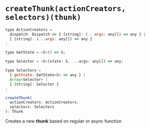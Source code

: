 # `createThunk(actionCreators, selectors)(thunk)`

```js
type ActionCreators = 
  dispatch: Dispatch => { [string]: (...args: any[]) => any } |
  { [string]: (...args: any[]) => any }
;

type GetState = <S>() => S;

type Selector = <S>(state: S, ...args: any[]) => any;

type Selectors = 
  { getState: GetState<S> => any } |
  Array<Selector> |
  { [string]: Selector }
;

createThunk(
  actionCreators: ActionCreators,
  selectors: Selectors
): Thunk
```

Creates a new **thunk** based on regular or async function 